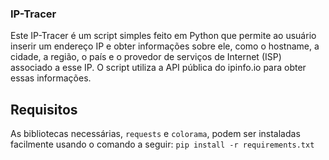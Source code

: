 ### IP-Tracer

Este IP-Tracer é um script simples feito em Python que permite ao usuário inserir um endereço IP e obter informações sobre ele, como o hostname, a cidade, a região, o país e o provedor de serviços de Internet (ISP) associado a esse IP. O script utiliza a API pública do ipinfo.io para obter essas informações.

## Requisitos
As bibliotecas necessárias, `requests` e `colorama`, podem ser instaladas facilmente usando o comando a seguir:
`pip install -r requirements.txt`
